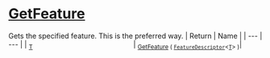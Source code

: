 # [GetFeature](./Signature-100663439.md)

Gets the specified feature. This is the preferred way.
| Return | Name | 
| --- | --- | 
| <sub>[T](./Signature-100663439.md)</sub><img width=200/>| <sub>[GetFeature](./Signature-100663439.md) ( [`FeatureDescriptor`](./../FeatureDescriptor-1.md)\<[`T`](./Signature-100663439.md)> )</sub>| <br>


